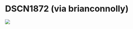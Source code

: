 <!--
id: 193922925
link: http://tumblr.atmos.org/post/193922925/dscn1872-via-brianconnolly
slug: dscn1872-via-brianconnolly
date: Mon Sep 21 2009 22:24:45 GMT-0700 (PDT)
publish: 2009-09-021
tags: 
title: DSCN1872 (via brianconnolly)
-->


DSCN1872 (via brianconnolly)
============================

![](http://25.media.tumblr.com/tumblr_kqcxpaXPRi1qz4sngo1_400.jpg)

